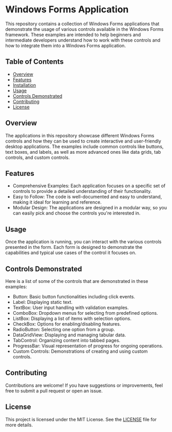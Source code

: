 # Windows Forms Application

This repository contains a collection of Windows Forms applications that demonstrate the usage of various controls available in the Windows Forms framework. These examples are intended to help beginners and intermediate developers understand how to work with these controls and how to integrate them into a Windows Forms application.

## Table of Contents
- [Overview](#overview)
- [Features](#features)
- [Installation](#installation)
- [Usage](#usage)
- [Controls Demonstrated](#controls-demonstrated)
- [Contributing](#contributing)
- [License](#license)

## Overview

The applications in this repository showcase different Windows Forms controls and how they can be used to create interactive and user-friendly desktop applications. The examples include common controls like buttons, text boxes, and labels, as well as more advanced ones like data grids, tab controls, and custom controls.

## Features

- Comprehensive Examples: Each application focuses on a specific set of controls to provide a detailed understanding of their functionality.
- Easy to Follow: The code is well-documented and easy to understand, making it ideal for learning and reference.
- Modular Design: The applications are designed in a modular way, so you can easily pick and choose the controls you're interested in.

## Usage

Once the application is running, you can interact with the various controls presented in the form. Each form is designed to demonstrate the capabilities and typical use cases of the control it focuses on.

## Controls Demonstrated

Here is a list of some of the controls that are demonstrated in these examples:

- Button: Basic button functionalities including click events.
- Label: Displaying static text.
- TextBox: User input handling with validation examples.
- ComboBox: Dropdown menus for selecting from predefined options.
- ListBox: Displaying a list of items with selection options.
- CheckBox: Options for enabling/disabling features.
- RadioButton: Selecting one option from a group.
- DataGridView: Displaying and managing tabular data.
- TabControl: Organizing content into tabbed pages.
- ProgressBar: Visual representation of progress for ongoing operations.
- Custom Controls: Demonstrations of creating and using custom controls.

## Contributing

Contributions are welcome! If you have suggestions or improvements, feel free to submit a pull request or open an issue.

## License

This project is licensed under the MIT License. See the [LICENSE](LICENSE) file for more details.
